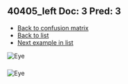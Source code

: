 ## 40405_left Doc: 3 Pred: 3
- [Back to confusion matrix](https://github.com/juliandewit/kaggle_retinopathy/blob/master/matrix.md)
- [Back to list](https://github.com/juliandewit/kaggle_retinopathy/blob/master/lists/33/list.md)
- [Next example in list](https://github.com/juliandewit/kaggle_retinopathy/blob/master/lists/33/40/40441_left.md)

![Eye](https://retinopaty.blob.core.windows.net/size1024/40405_left_3.jpeg)

### 

![Eye]()

